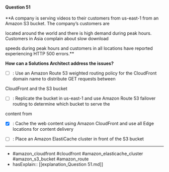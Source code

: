 #### Question  51

**A company is serving videos to their customers from us-east-1 from an Amazon S3 bucket. The company’s customers are

located around the world and there is high demand during peak hours. Customers in Asia complain about slow download

speeds during peak hours and customers in all locations have reported experiencing HTTP 500 errors.**

**How can a Solutions Architect address the issues?**

- [ ] :  Use an Amazon Route 53 weighted routing policy for the CloudFront domain name to distribute GET requests between

CloudFront and the S3 bucket

- [ ] :  Replicate the bucket in us-east-1 and use Amazon Route 53 failover routing to determine which bucket to serve the

content from

- [x] :  Cache the web content using Amazon CloudFront and use all Edge locations for content delivery

- [ ] :  Place an Amazon ElastiCache cluster in front of the S3 bucket

----

- #amazon_cloudfront #cloudfront #amazon_elasticache_cluster #amazon_s3_bucket #amazon_route
- hasExplain:: [[explanation_Question  51.md]]
